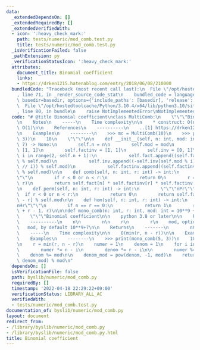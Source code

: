 ```yaml
---
data:
  _extendedDependsOn: []
  _extendedRequiredBy: []
  _extendedVerifiedWith:
  - icon: ':heavy_check_mark:'
    path: tests/numeric/mod_comb.test.py
    title: tests/numeric/mod_comb.test.py
  _isVerificationFailed: false
  _pathExtension: py
  _verificationStatusIcon: ':heavy_check_mark:'
  attributes:
    document_title: Binomial coefficient
    links:
    - https://drken1215.hatenablog.com/entry/2018/06/08/210000
  bundledCode: "Traceback (most recent call last):\n  File \"/opt/hostedtoolcache/Python/3.10.4/x64/lib/python3.10/site-packages/onlinejudge_verify/documentation/build.py\"\
    , line 71, in _render_source_code_stat\n    bundled_code = language.bundle(stat.path,\
    \ basedir=basedir, options={'include_paths': [basedir], 'release': True}).decode()\n\
    \  File \"/opt/hostedtoolcache/Python/3.10.4/x64/lib/python3.10/site-packages/onlinejudge_verify/languages/python.py\"\
    , line 80, in bundle\n    raise NotImplementedError\nNotImplementedError\n"
  code: "# @title Binomial coefficient\nclass MultiComb:\n    \"\"\"Binomial coefficient\n\
    \n    Notes\n    -----\n    Time complexity\n\n    * construct: O(n)\n    * query:\
    \ O(1)\n\n    References\n    ----------\n    ..[1] https://drken1215.hatenablog.com/entry/2018/06/08/210000\n\
    \n    Examples\n    --------\n    >>> mc = MultiComb(10)\n    >>> print(mc.comb(5,\
    \ 3))\n    10\n    \"\"\"\n\n    def __init__(self, n: int, mod: int = 10**9 +\
    \ 7) -> None:\n        self.n = n\n        self.mod = mod\n        self.fact =\
    \ [1, 1]\n        self.factinv = [1, 1]\n        self.inv = [0, 1]\n        for\
    \ i in range(2, self.n + 1):\n            self.fact.append((self.fact[-1] * i)\
    \ % self.mod)\n            self.inv.append((-self.inv[self.mod % i] * (self.mod\
    \ // i)) % self.mod)\n            self.factinv.append((self.factinv[-1] * self.inv[-1])\
    \ % self.mod)\n\n    def comb(self, n: int, r: int) -> int:\n        \"\"\"nCr\"\
    \"\"\n        if r < 0 or n < r:\n            return 0\n        r = min(r, n -\
    \ r)\n        return self.fact[n] * self.factinv[r] * self.factinv[n - r] % self.mod\n\
    \n    def perm(self, n: int, r: int) -> int:\n        \"\"\"nPr\"\"\"\n      \
    \  if r < 0 or n < r:\n            return 0\n        return self.fact[n] * self.factinv[n\
    \ - r] % self.mod\n\n    def hom(self, n: int, r: int) -> int:\n        \"\"\"\
    nHr\"\"\"\n        if n == r == 0:\n            return 1\n        return self.comb(n\
    \ + r - 1, r)\n\n\ndef mono_comb(n: int, r: int, mod: int = 10**9 + 7) -> int:\n\
    \    \"\"\"Binomial coefficient\n\n    python 3.8 or later\n\n    Parameters\n\
    \    ----------\n    n\n        n\n    r\n        r\n    mod, optional\n     \
    \   mod, by default 10**9+7\n\n    Returns\n    -------\n        nCr\n\n    Notes\n\
    \    -----\n    Time complexity\n\n    O(min(r, n - r))\n\n    Examples\n    --------\n\
    \    Examples\n    --------\n    >>> print(mono_comb(5, 3))\n    10\n    \"\"\"\
    \n    r = min(r, n - r)\n    numer = 1\n    denom = 1\n    for i in range(r):\n\
    \        numer *= n - i\n        denom *= r - i\n\n        numer %= mod\n    \
    \    denom %= mod\n\n    denom_mod = pow(denom, -1, mod)\n    return (numer *\
    \ denom_mod) % mod\n"
  dependsOn: []
  isVerificationFile: false
  path: byslib/numeric/mod_comb.py
  requiredBy: []
  timestamp: '2022-04-18 22:29:22+09:00'
  verificationStatus: LIBRARY_ALL_AC
  verifiedWith:
  - tests/numeric/mod_comb.test.py
documentation_of: byslib/numeric/mod_comb.py
layout: document
redirect_from:
- /library/byslib/numeric/mod_comb.py
- /library/byslib/numeric/mod_comb.py.html
title: Binomial coefficient
---
```

